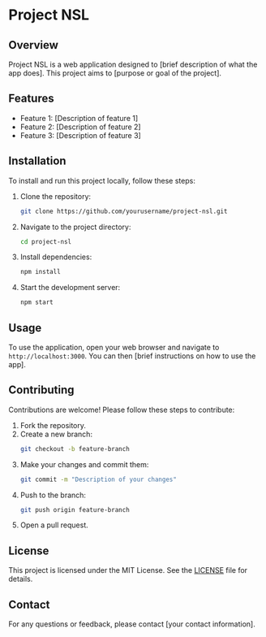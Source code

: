 # Project NSL

## Overview
Project NSL is a web application designed to [brief description of what the app does]. This project aims to [purpose or goal of the project].

## Features
- Feature 1: [Description of feature 1]
- Feature 2: [Description of feature 2]
- Feature 3: [Description of feature 3]

## Installation
To install and run this project locally, follow these steps:

1. Clone the repository:
    ```bash
    git clone https://github.com/yourusername/project-nsl.git
    ```
2. Navigate to the project directory:
    ```bash
    cd project-nsl
    ```
3. Install dependencies:
    ```bash
    npm install
    ```
4. Start the development server:
    ```bash
    npm start
    ```

## Usage
To use the application, open your web browser and navigate to `http://localhost:3000`. You can then [brief instructions on how to use the app].

## Contributing
Contributions are welcome! Please follow these steps to contribute:

1. Fork the repository.
2. Create a new branch:
    ```bash
    git checkout -b feature-branch
    ```
3. Make your changes and commit them:
    ```bash
    git commit -m "Description of your changes"
    ```
4. Push to the branch:
    ```bash
    git push origin feature-branch
    ```
5. Open a pull request.

## License
This project is licensed under the MIT License. See the [LICENSE](LICENSE) file for details.

## Contact
For any questions or feedback, please contact [your contact information].
